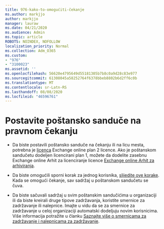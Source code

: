 ```yaml
---
title: 976-kako-to-omogućiti-čekanje
ms.author: markjjo
author: markjjo
manager: lauraw
ms.date: 04/21/2020
ms.audience: Admin
ms.topic: article
ROBOTS: NOINDEX, NOFOLLOW
localization_priority: Normal
ms.collection: Adm_O365
ms.custom:
- "976"
- "3100023"
ms.assetid: ''
ms.openlocfilehash: 56620e4795649d55181305b7b8c0a9d28c83e977
ms.sourcegitcommit: 61308045a58252764f6378bbeb8802b6d2ff6c0b
ms.translationtype: MT
ms.contentlocale: sr-Latn-RS
ms.lasthandoff: 08/08/2020
ms.locfileid: "46596761"
---
```

# <a name="place-a-mailbox-on-legal-hold"></a>Postavite poštansko sanduče na pravnom čekanju

- Da biste postavili poštansko sanduče na čekanju ili na licu mesta, potrebna je [licenca](https://docs.microsoft.com/office365/servicedescriptions/office-365-platform-service-description/office-365-plan-options) Exchange online plan 2 licence. Ako je poštanskom sandučetu dodeljen licencirani plan 1, možete da dodelite zasebnu Exchange online Arhit za licenciranje licence [Exchange online Arhit za arhiviranja](https://docs.microsoft.com/office365/servicedescriptions/exchange-online-archiving-service-description).

- Da biste omogućili sporni korak za jednog korisnika, [slijedite ove korake](https://docs.microsoft.com/microsoft-365/compliance/create-a-litigation-hold). Kada se omogući čekanje, sav sadržaj u poštanskom sandučetu se čuva.

- Da biste sačuvali sadržaj u svim poštanskim sandučićima u organizaciji ili da biste kreirali druge tipove zadržavanja, koristite smernice za zadržavanje ili nalepnice. Imajte u vidu da se za smernice za zadržavanje u celoj organizaciji automatski dodeljuju novim korisnicima. Više informacija potražite u članku [Saznajte više o smernicama za zadržavanje i nalepnicama za zadržavanje](https://docs.microsoft.com/microsoft-365/compliance/retention-policies#applying-a-retention-policy-to-an-entire-organization-or-specific-locations). 
